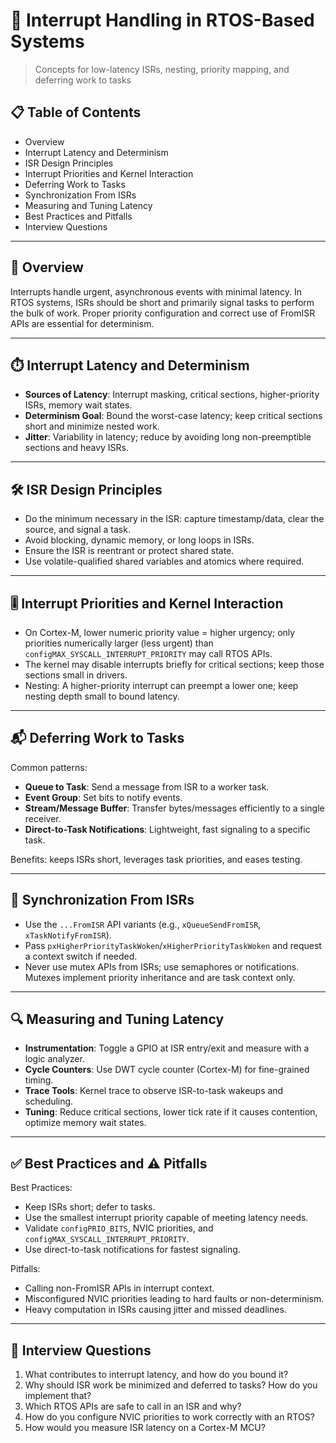 # 🧨 Interrupt Handling in RTOS-Based Systems

> Concepts for low-latency ISRs, nesting, priority mapping, and deferring work to tasks

## 📋 Table of Contents

- Overview
- Interrupt Latency and Determinism
- ISR Design Principles
- Interrupt Priorities and Kernel Interaction
- Deferring Work to Tasks
- Synchronization From ISRs
- Measuring and Tuning Latency
- Best Practices and Pitfalls
- Interview Questions

---

## 🎯 Overview

Interrupts handle urgent, asynchronous events with minimal latency. In RTOS systems, ISRs should be short and primarily signal tasks to perform the bulk of work. Proper priority configuration and correct use of FromISR APIs are essential for determinism.

---

## ⏱️ Interrupt Latency and Determinism

- **Sources of Latency**: Interrupt masking, critical sections, higher-priority ISRs, memory wait states.
- **Determinism Goal**: Bound the worst-case latency; keep critical sections short and minimize nested work.
- **Jitter**: Variability in latency; reduce by avoiding long non-preemptible sections and heavy ISRs.

---

## 🛠️ ISR Design Principles

- Do the minimum necessary in the ISR: capture timestamp/data, clear the source, and signal a task.
- Avoid blocking, dynamic memory, or long loops in ISRs.
- Ensure the ISR is reentrant or protect shared state.
- Use volatile-qualified shared variables and atomics where required.

---

## 🎚️ Interrupt Priorities and Kernel Interaction

- On Cortex-M, lower numeric priority value = higher urgency; only priorities numerically larger (less urgent) than `configMAX_SYSCALL_INTERRUPT_PRIORITY` may call RTOS APIs.
- The kernel may disable interrupts briefly for critical sections; keep those sections small in drivers.
- Nesting: A higher-priority interrupt can preempt a lower one; keep nesting depth small to bound latency.

---

## 📬 Deferring Work to Tasks

Common patterns:
- **Queue to Task**: Send a message from ISR to a worker task.
- **Event Group**: Set bits to notify events.
- **Stream/Message Buffer**: Transfer bytes/messages efficiently to a single receiver.
- **Direct-to-Task Notifications**: Lightweight, fast signaling to a specific task.

Benefits: keeps ISRs short, leverages task priorities, and eases testing.

---

## 🔗 Synchronization From ISRs

- Use the `...FromISR` API variants (e.g., `xQueueSendFromISR`, `xTaskNotifyFromISR`).
- Pass `pxHigherPriorityTaskWoken`/`xHigherPriorityTaskWoken` and request a context switch if needed.
- Never use mutex APIs from ISRs; use semaphores or notifications. Mutexes implement priority inheritance and are task context only.

---

## 🔍 Measuring and Tuning Latency

- **Instrumentation**: Toggle a GPIO at ISR entry/exit and measure with a logic analyzer.
- **Cycle Counters**: Use DWT cycle counter (Cortex-M) for fine-grained timing.
- **Trace Tools**: Kernel trace to observe ISR-to-task wakeups and scheduling.
- **Tuning**: Reduce critical sections, lower tick rate if it causes contention, optimize memory wait states.

---

## ✅ Best Practices and ⚠️ Pitfalls

Best Practices:
- Keep ISRs short; defer to tasks.
- Use the smallest interrupt priority capable of meeting latency needs.
- Validate `configPRIO_BITS`, NVIC priorities, and `configMAX_SYSCALL_INTERRUPT_PRIORITY`.
- Use direct-to-task notifications for fastest signaling.

Pitfalls:
- Calling non-FromISR APIs in interrupt context.
- Misconfigured NVIC priorities leading to hard faults or non-determinism.
- Heavy computation in ISRs causing jitter and missed deadlines.

---

## 🎤 Interview Questions

1. What contributes to interrupt latency, and how do you bound it?
2. Why should ISR work be minimized and deferred to tasks? How do you implement that?
3. Which RTOS APIs are safe to call in an ISR and why?
4. How do you configure NVIC priorities to work correctly with an RTOS?
5. How would you measure ISR latency on a Cortex-M MCU?


